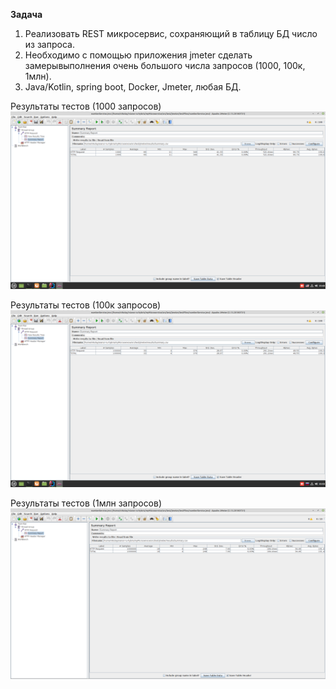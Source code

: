 **Задача**
1. Реализовать REST микросервис, сохраняющий в таблицу БД число из запроса.
2. Необходимо с помощью приложения jmeter сделать замерывыполнения очень большого числа запросов (1000, 100к, 1млн).
3. Java/Kotlin, spring boot, Docker, Jmeter, любая БД.

Результаты тестов (1000 запросов)
![img.png](img.png)

Результаты тестов (100к запросов)
![img_1.png](img_1.png)

Результаты тестов (1млн запросов)
![img_2.png](img_2.png)